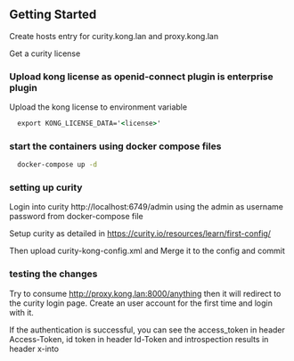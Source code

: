 ## Getting Started

Create hosts entry for curity.kong.lan and proxy.kong.lan 

Get a curity license

### Upload kong license as openid-connect plugin is enterprise plugin
Upload the kong license to environment variable 

```cmd
  export KONG_LICENSE_DATA='<license>'
```

### start the containers using docker compose files

```cmd
  docker-compose up -d
```

### setting up curity

Login into curity http://localhost:6749/admin using the admin as username password from docker-compose file

Setup curity as detailed in https://curity.io/resources/learn/first-config/

Then upload curity-kong-config.xml and Merge it to the config and commit

### testing the changes

Try to consume http://proxy.kong.lan:8000/anything then it will redirect to the curity login page. Create an user account for the first time and login with it. 

If the authentication is successful, you can see the access_token in header Access-Token, id token in header Id-Token and introspection results in header x-into
